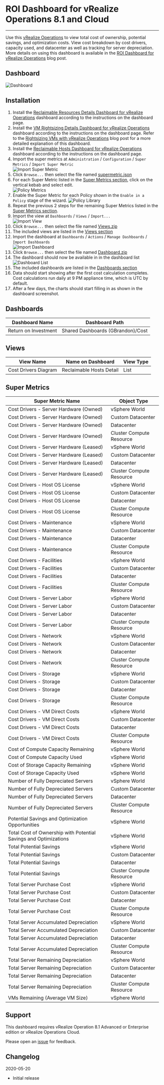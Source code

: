 
# ROI Dashboard for vRealize Operations 8.1 and Cloud
---------

Use this [vRealize Operations](https://www.vmware.com/products/vrealize-operations.html) to view total cost of ownership, potential savings, and optimization costs.  View cost breakdown by cost drivers, capacity used, and datacenter as well as tracking for server depreciation.  More details on using this dashboard is available in the [ROI Dashboard for vRealize Operations](https://blogs.vmware.com/management/2020/05/roi-dashboard-for-vrealize-operations-8-1.html) blog post.

## Dashboard
![Dashboard](https://raw.githubusercontent.com/notoriousbdg/vrops-dashboard-roi/master/images/Dashboard.png)

## Installation
1. Install the [Reclaimable Resources Details Dashboard for vRealize Operations](https://vrealize.vmware.com/sample-exchange/vrealize-operations-sample-exchange/7039) dashboard according to the instructions on the dashboard page.
2. Install the [VM Rightsizing Details Dashboard for vRealize Operations](https://vrealize.vmware.com/sample-exchange/vrealize-operations-sample-exchange/6791) dashboard according to the instructions on the dashboard page.  Refer to the [Rightsizing VMs with vRealize Operations](https://blogs.vmware.com/management/2020/01/rightsizing-vms-with-vrealize-operations.html) blog post for a more detailed explanation of this dashboard.
3. Install the [Reclaimable Hosts Dashboard for vRealize Operations](https://vrealize.vmware.com/sample-exchange/vrealize-operations-sample-exchange/4981) dashboard according to the instructions on the dashboard page.
4. Import the super metrics at `Administration` / `Configuration` / `Super Metrics` / `Import Super Metric`  
![Import Super Metric](https://raw.githubusercontent.com/notoriousbdg/vrops-dashboard-roi/master/images/Supermetric_Import.png)
5. Click `Browse...` then select the file named [supermetric.json](https://raw.githubusercontent.com/notoriousbdg/vrops-dashboard-roi/master/supermetric.json)
6. For each Super Metric listed in the [Super Metrics section](#Super-Metrics), click on the vertical kebab and select edit.  
![Policy Metrics](https://raw.githubusercontent.com/notoriousbdg/vrops-dashboard-roi/master/images/Supermetric_Edit.png)
7. Enable the Super Metric for each Policy shown in the `Enable in a Policy` stage of the wizard.
![Policy Library](https://raw.githubusercontent.com/notoriousbdg/vrops-dashboard-roi/master/images/Supermetric_Policy.png)
8. Repeat the previous 2 steps for the remaining Super Metrics listed in the [Super Metrics section](#Super-Metrics).
9. Import the view at `Dashboards` / `Views` / `Import...`  
![Import View](https://raw.githubusercontent.com/notoriousbdg/vrops-dashboard-roi/master/images/View_Import.png)
10. Click `Browse...` then select the file named [Views.zip](https://github.com/notoriousbdg/vrops-dashboard-roi/raw/master/Views.zip)
11. The included views are listed in the [Views section](#Views)
12. Import the dashboard at `Dashboards` / `Actions` / `Manage Dashboards` / `Import Dashboards`  
![Import Dashboard](https://raw.githubusercontent.com/notoriousbdg/vrops-dashboard-roi/master/images/Dashboard_Import.png)
13. Click `Browse...` then select the file named [Dashboard.zip](https://github.com/notoriousbdg/vrops-dashboard-roi/raw/master/Dashboard.zip)
14. The dashboard should now be available in in the dashboard list  
![Dashboard List](https://raw.githubusercontent.com/notoriousbdg/vrops-dashboard-roi/master/images/Dashboard_List.png)
15. The included dashboards are listed in the [Dashboards section](#Dashboards)
16. Data should start showing after the first cost calculation completes.  Cost calculations run daily at 9 PM appliance time, which is UTC by default.
17. After a few days, the charts should start filling in as shown in the dashboard screenshot.

## Dashboards
| Dashboard Name | Dashboard Path |
|--|--|
| Return on Investment | Shared Dashboards (GBrandon)/Cost |

## Views
| View Name | Name on Dashboard | View Type |
|--|--|--|
| Cost Drivers Diagram | Reclaimable Hosts Detail | List |

## Super Metrics
| Super Metric Name | Object Type |
|--|--|
| Cost Drivers - Server Hardware (Owned) | vSphere World |
| Cost Drivers - Server Hardware (Owned) | Custom Datacenter |
| Cost Drivers - Server Hardware (Owned) | Datacenter |
| Cost Drivers - Server Hardware (Owned) | Cluster Compute Resource |
| Cost Drivers - Server Hardware (Leased) | vSphere World |
| Cost Drivers - Server Hardware (Leased) | Custom Datacenter |
| Cost Drivers - Server Hardware (Leased) | Datacenter |
| Cost Drivers - Server Hardware (Leased) | Cluster Compute Resource |
| Cost Drivers - Host OS License | vSphere World |
| Cost Drivers - Host OS License | Custom Datacenter |
| Cost Drivers - Host OS License | Datacenter |
| Cost Drivers - Host OS License | Cluster Compute Resource |
| Cost Drivers - Maintenance | vSphere World |
| Cost Drivers - Maintenance | Custom Datacenter |
| Cost Drivers - Maintenance | Datacenter |
| Cost Drivers - Maintenance | Cluster Compute Resource |
| Cost Drivers - Facilities | vSphere World |
| Cost Drivers - Facilities | Custom Datacenter |
| Cost Drivers - Facilities | Datacenter |
| Cost Drivers - Facilities | Cluster Compute Resource |
| Cost Drivers - Server Labor | vSphere World |
| Cost Drivers - Server Labor | Custom Datacenter |
| Cost Drivers - Server Labor | Datacenter |
| Cost Drivers - Server Labor | Cluster Compute Resource |
| Cost Drivers - Network | vSphere World |
| Cost Drivers - Network | Custom Datacenter |
| Cost Drivers - Network | Datacenter |
| Cost Drivers - Network | Cluster Compute Resource |
| Cost Drivers - Storage | vSphere World |
| Cost Drivers - Storage | Custom Datacenter |
| Cost Drivers - Storage | Datacenter |
| Cost Drivers - Storage | Cluster Compute Resource |
| Cost Drivers - VM Direct Costs | vSphere World |
| Cost Drivers - VM Direct Costs | Custom Datacenter |
| Cost Drivers - VM Direct Costs | Datacenter |
| Cost Drivers - VM Direct Costs | Cluster Compute Resource |
| Cost of Compute Capacity Remaining | vSphere World |
| Cost of Compute Capacity Used | vSphere World |
| Cost of Storage Capacity Remaining | vSphere World |
| Cost of Storage Capacity Used | vSphere World |
| Number of Fully Depreciated Servers | vSphere World |
| Number of Fully Depreciated Servers | Custom Datacenter |
| Number of Fully Depreciated Servers | Datacenter |
| Number of Fully Depreciated Servers | Cluster Compute Resource |
| Potential Savings and Optimization Opportunities | vSphere World |
| Total Cost of Ownership with Potential Savings and Optimizations | vSphere World |
| Total Potential Savings | vSphere World |
| Total Potential Savings | Custom Datacenter |
| Total Potential Savings | Datacenter |
| Total Potential Savings | Cluster Compute Resource |
| Total Server Purchase Cost | vSphere World |
| Total Server Purchase Cost | Custom Datacenter |
| Total Server Purchase Cost | Datacenter |
| Total Server Purchase Cost | Cluster Compute Resource |
| Total Server Accumulated Depreciation | vSphere World |
| Total Server Accumulated Depreciation | Custom Datacenter |
| Total Server Accumulated Depreciation | Datacenter |
| Total Server Accumulated Depreciation | Cluster Compute Resource |
| Total Server Remaining Depreciation | vSphere World |
| Total Server Remaining Depreciation | Custom Datacenter |
| Total Server Remaining Depreciation | Datacenter |
| Total Server Remaining Depreciation | Cluster Compute Resource |
| VMs Remaining (Average VM Size) | vSphere World |

## Support

This dashboard requires vRealize Operation 8.1 Advanced or Enterprise edition or vRealize Operations Cloud.

Please open an [issue](https://github.com/notoriousbdg/vrops-dashboard-roi/issues) for feedback.

## Changelog
2020-05-20
* Initial release
